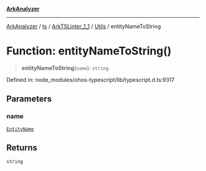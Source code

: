 [**ArkAnalyzer**](../../../../../../../../README.md)

***

[ArkAnalyzer](../../../../../../../../globals.md) / [ts](../../../../../README.md) / [ArkTSLinter\_1\_1](../../../README.md) / [Utils](../README.md) / entityNameToString

# Function: entityNameToString()

> **entityNameToString**(`name`): `string`

Defined in: node\_modules/ohos-typescript/lib/typescript.d.ts:9317

## Parameters

### name

[`EntityName`](../../../../../type-aliases/EntityName.md)

## Returns

`string`
